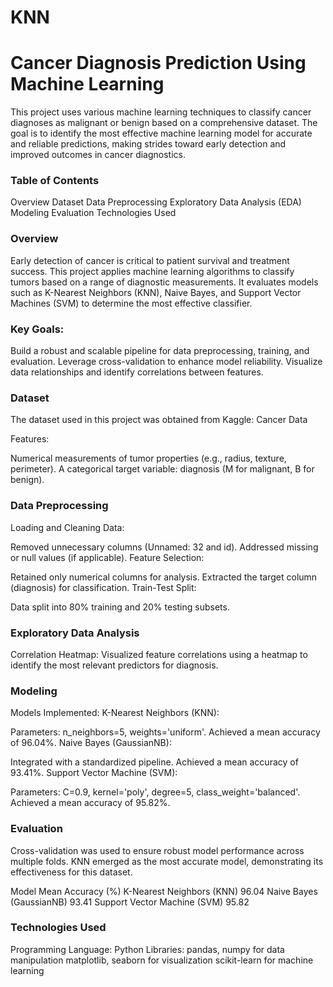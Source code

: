 # KNN
# Cancer Diagnosis Prediction Using Machine Learning
This project uses various machine learning techniques to classify cancer diagnoses as malignant or benign based on a comprehensive dataset. The goal is to identify the most effective machine learning model for accurate and reliable predictions, making strides toward early detection and improved outcomes in cancer diagnostics.

### Table of Contents
Overview
Dataset
Data Preprocessing
Exploratory Data Analysis (EDA)
Modeling
Evaluation
Technologies Used

### Overview
Early detection of cancer is critical to patient survival and treatment success. This project applies machine learning algorithms to classify tumors based on a range of diagnostic measurements. It evaluates models such as K-Nearest Neighbors (KNN), Naive Bayes, and Support Vector Machines (SVM) to determine the most effective classifier.

### Key Goals:

Build a robust and scalable pipeline for data preprocessing, training, and evaluation.
Leverage cross-validation to enhance model reliability.
Visualize data relationships and identify correlations between features.

### Dataset
The dataset used in this project was obtained from Kaggle:
Cancer Data

 Features:

Numerical measurements of tumor properties (e.g., radius, texture, perimeter).
A categorical target variable: diagnosis (M for malignant, B for benign).

### Data Preprocessing
Loading and Cleaning Data:

 Removed unnecessary columns (Unnamed: 32 and id).
Addressed missing or null values (if applicable).
Feature Selection:

Retained only numerical columns for analysis.
Extracted the target column (diagnosis) for classification.
Train-Test Split:

Data split into 80% training and 20% testing subsets.

### Exploratory Data Analysis
Correlation Heatmap:
Visualized feature correlations using a heatmap to identify the most relevant predictors for diagnosis.

### Modeling
Models Implemented:
K-Nearest Neighbors (KNN):

Parameters: n_neighbors=5, weights='uniform'.
Achieved a mean accuracy of 96.04%.
Naive Bayes (GaussianNB):

Integrated with a standardized pipeline.
Achieved a mean accuracy of 93.41%.
Support Vector Machine (SVM):

Parameters: C=0.9, kernel='poly', degree=5, class_weight='balanced'.
Achieved a mean accuracy of 95.82%.

### Evaluation
Cross-validation was used to ensure robust model performance across multiple folds. KNN emerged as the most accurate model, demonstrating its effectiveness for this dataset.

Model	Mean Accuracy (%)
K-Nearest Neighbors (KNN)	96.04
Naive Bayes (GaussianNB)	93.41
Support Vector Machine (SVM)	95.82

### Technologies Used
Programming Language: Python
Libraries:
pandas, numpy for data manipulation
matplotlib, seaborn for visualization
scikit-learn for machine learning
